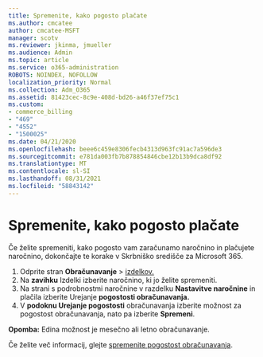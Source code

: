 ```yaml
---
title: Spremenite, kako pogosto plačate
ms.author: cmcatee
author: cmcatee-MSFT
manager: scotv
ms.reviewer: jkinma, jmueller
ms.audience: Admin
ms.topic: article
ms.service: o365-administration
ROBOTS: NOINDEX, NOFOLLOW
localization_priority: Normal
ms.collection: Adm_O365
ms.assetid: 81423cec-8c9e-408d-bd26-a46f37ef75c1
ms.custom:
- commerce_billing
- "469"
- "4552"
- "1500025"
ms.date: 04/21/2020
ms.openlocfilehash: beee6c459e8306fecb4313d963fc91ac7a596de3
ms.sourcegitcommit: e781da003fb7b878854846cbe12b13b9dca8df92
ms.translationtype: MT
ms.contentlocale: sl-SI
ms.lasthandoff: 08/31/2021
ms.locfileid: "58843142"
---
```

# <a name="change-how-often-you-pay"></a>Spremenite, kako pogosto plačate

Če želite spremeniti, kako pogosto vam zaračunamo naročnino in plačujete naročnino, dokončajte te korake v Skrbniško središče za Microsoft 365.

1. Odprite stran **Obračunavanje**  >  [izdelkov.](https://go.microsoft.com/fwlink/p/?linkid=842054)
2. Na **zavihku** Izdelki izberite naročnino, ki jo želite spremeniti.
3. Na strani s podrobnostmi naročnine v razdelku **Nastavitve naročnine** in plačila izberite Urejanje **pogostosti obračunavanja.**
4. V **podoknu Urejanje pogostosti** obračunavanja izberite možnost za pogostost obračunavanja, nato pa izberite **Spremeni**.

**Opomba:** Edina možnost je mesečno ali letno obračunavanje.

Če želite več informacij, glejte [spremenite pogostost obračunavanja](https://docs.microsoft.com/microsoft-365/commerce/billing-and-payments/change-payment-frequency).